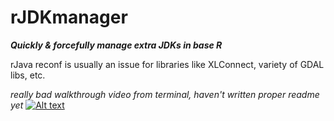 # rJDKmanager

***Quickly & forcefully manage extra JDKs in base R***      
  
rJava reconf is usually an issue for libraries like XLConnect, variety of GDAL libs, etc.

*really bad walkthrough video from terminal, haven't written proper readme yet*
[![Alt text](https://img.youtube.com/vi/65OlQ7i0fPw/0.jpg)](https://www.youtube.com/watch?v=65OlQ7i0fPw)

